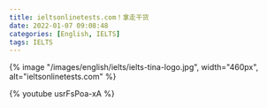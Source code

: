 ```yaml
---
title: ieltsonlinetests.com！拿走干货
date: 2022-01-07 09:08:48
categories: [English, IELTS]
tags: IELTS
---
```


{% image "/images/english/ielts/ielts-tina-logo.jpg", width="460px", alt="ieltsonlinetests.com" %}



<!-- more -->

{% youtube usrFsPoa-xA %}

